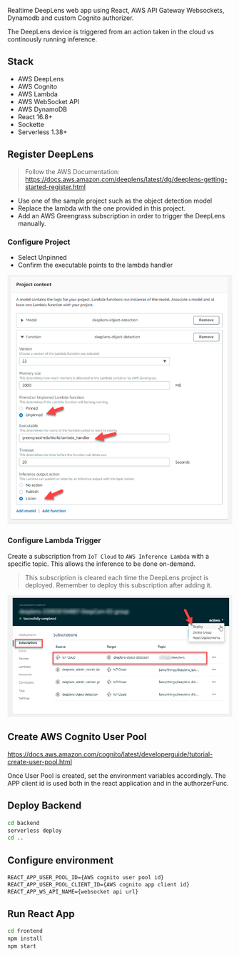 Realtime DeepLens web app using React, AWS API Gateway Websockets, Dynamodb and custom Cognito authorizer.

The DeepLens device is triggered from an action taken in the cloud vs continously running inference.

## Stack

- AWS DeepLens
- AWS Cognito
- AWS Lambda
- AWS WebSocket API
- AWS DynamoDB
- React 16.8+
- Sockette
- Serverless 1.38+

## Register DeepLens

> Follow the AWS Documentation: 
> https://docs.aws.amazon.com/deeplens/latest/dg/deeplens-getting-started-register.html

- Use one of the sample project such as the object detection model
- Replace the lambda with the one provided in this project.
- Add an AWS Greengrass subscription in order to trigger the DeepLens manually.

### Configure Project

- Select Unpinned
- Confirm the executable points to the lambda handler

![project-content](docs/img/deeplens-project-content.png)

### Configure Lambda Trigger

Create a subscription from `IoT Cloud` to `AWS Inference Lambda` with a specific topic. This allows the inference to be done on-demand.

> This subscription is cleared each time the DeepLens project is deployed.
> Remember to deploy this subscription after adding it.

![greengrass-subsription](docs/img/greengrass-group-subscription.png)

## Create AWS Cognito User Pool

https://docs.aws.amazon.com/cognito/latest/developerguide/tutorial-create-user-pool.html

Once User Pool is created, set the environment variables accordingly. The APP client id is used both in the react application and in the authorzerFunc.

## Deploy Backend

```bash
cd backend
serverless deploy
cd ..
```

## Configure environment

```
REACT_APP_USER_POOL_ID={AWS cognito user pool id}
REACT_APP_USER_POOL_CLIENT_ID={AWS cognito app client id}
REACT_APP_WS_API_NAME={websocket api url}
```

## Run React App

```bash
cd frontend
npm install
npm start
```
